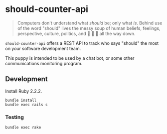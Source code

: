 # should-counter-api

> Computers don't understand what _should_ be; only what _is_. Behind use of the
> word "should" lives the messy soup of human beliefs, feelings, perspective,
> culture, politics, and :turtle: :turtle: :turtle: all the way down.

`should-counter-api` offers a REST API to track who says "should" the most on your software development team.

This puppy is intended to be used by a chat bot, or some other communications monitoring program.

## Development

Install Ruby 2.2.2.

```
bundle install
bundle exec rails s
```

### Testing

```
bundle exec rake
```
